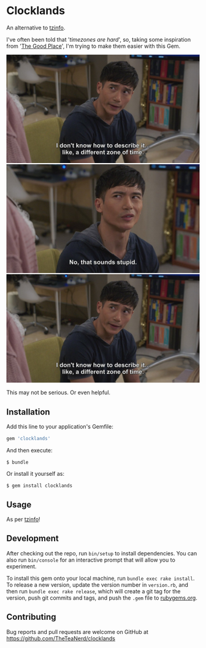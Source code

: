 # Clocklands

An alternative to [tzinfo](https://github.com/tzinfo/tzinfo).

I've often been told that '_timezones are hard_', so, taking some inspiration from '[The Good Place](https://en.wikipedia.org/wiki/The_Good_Place)', I'm trying to make them easier with this Gem.

![Image from The Good Place: I don't know how to describe it... like, a different zone of time.](https://github.com/TheTeaNerd/clocklands/blob/master/readme/TheGoodPlace1.jpg)
![Image from The Good Place: No, that sounds stupid.](https://github.com/TheTeaNerd/clocklands/blob/master/readme/TheGoodPlace2.jpg)
![Image from The Good Place: A different clock land.](https://github.com/TheTeaNerd/clocklands/blob/master/readme/TheGoodPlace1.jpg)

This may not be serious. Or even helpful.

## Installation

Add this line to your application's Gemfile:

```ruby
gem 'clocklands'
```

And then execute:

    $ bundle

Or install it yourself as:

    $ gem install clocklands

## Usage

As per [tzinfo](https://github.com/tzinfo/tzinfo)!

## Development

After checking out the repo, run `bin/setup` to install dependencies. You can also run `bin/console` for an interactive prompt that will allow you to experiment.

To install this gem onto your local machine, run `bundle exec rake install`. To release a new version, update the version number in `version.rb`, and then run `bundle exec rake release`, which will create a git tag for the version, push git commits and tags, and push the `.gem` file to [rubygems.org](https://rubygems.org).

## Contributing

Bug reports and pull requests are welcome on GitHub at https://github.com/TheTeaNerd/clocklands
